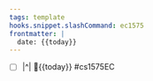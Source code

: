 ```yaml
---
tags: template
hooks.snippet.slashCommand: ec1575
frontmatter: |
  date: {{today}}
---
```

* [ ] |^|  📅{{today}} #cs1575EC